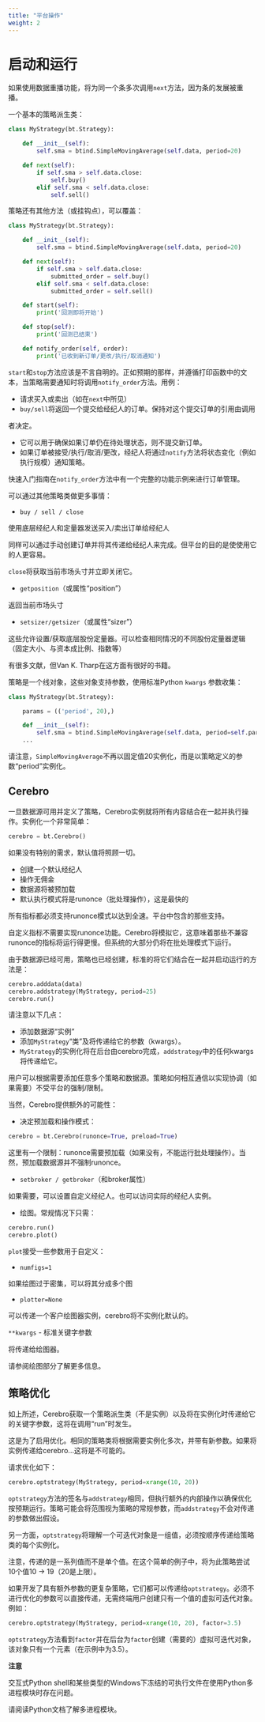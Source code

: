 ```yaml
---
title: "平台操作"
weight: 2
---
```


# 启动和运行

如果使用数据重播功能，将为同一个条多次调用`next`方法，因为条的发展被重播。

一个基本的策略派生类：

```python
class MyStrategy(bt.Strategy):

    def __init__(self):
        self.sma = btind.SimpleMovingAverage(self.data, period=20)

    def next(self):
        if self.sma > self.data.close:
            self.buy()
        elif self.sma < self.data.close:
            self.sell()
```

策略还有其他方法（或挂钩点），可以覆盖：

```python
class MyStrategy(bt.Strategy):

    def __init__(self):
        self.sma = btind.SimpleMovingAverage(self.data, period=20)

    def next(self):
        if self.sma > self.data.close:
            submitted_order = self.buy()
        elif self.sma < self.data.close:
            submitted_order = self.sell()

    def start(self):
        print('回测即将开始')

    def stop(self):
        print('回测已结束')

    def notify_order(self, order):
        print('已收到新订单/更改/执行/取消通知')
```

`start`和`stop`方法应该是不言自明的。正如预期的那样，并遵循打印函数中的文本，当策略需要通知时将调用`notify_order`方法。用例：

- 请求买入或卖出（如在`next`中所见）
- `buy/sell`将返回一个提交给经纪人的订单。保持对这个提交订单的引用由调用

者决定。
- 它可以用于确保如果订单仍在待处理状态，则不提交新订单。
- 如果订单被接受/执行/取消/更改，经纪人将通过`notify`方法将状态变化（例如执行规模）通知策略。

快速入门指南在`notify_order`方法中有一个完整的功能示例来进行订单管理。

可以通过其他策略类做更多事情：

- `buy / sell / close`

使用底层经纪人和定量器发送买入/卖出订单给经纪人

同样可以通过手动创建订单并将其传递给经纪人来完成。但平台的目的是使使用它的人更容易。

`close`将获取当前市场头寸并立即关闭它。

- `getposition`（或属性“position”）

返回当前市场头寸

- `setsizer/getsizer`（或属性“sizer”）

这些允许设置/获取底层股份定量器。可以检查相同情况的不同股份定量器逻辑（固定大小、与资本成比例、指数等）

有很多文献，但Van K. Tharp在这方面有很好的书籍。

策略是一个线对象，这些对象支持参数，使用标准Python `kwargs` 参数收集：

```python
class MyStrategy(bt.Strategy):

    params = (('period', 20),)

    def __init__(self):
        self.sma = btind.SimpleMovingAverage(self.data, period=self.params.period)
    ...
```

请注意，`SimpleMovingAverage`不再以固定值20实例化，而是以策略定义的参数“period”实例化。

## Cerebro

一旦数据源可用并定义了策略，Cerebro实例就将所有内容结合在一起并执行操作。实例化一个非常简单：

```python
cerebro = bt.Cerebro()
```

如果没有特别的需求，默认值将照顾一切。

- 创建一个默认经纪人
- 操作无佣金
- 数据源将被预加载
- 默认执行模式将是runonce（批处理操作），这是最快的

所有指标都必须支持runonce模式以达到全速。平台中包含的那些支持。

自定义指标不需要实现runonce功能。Cerebro将模拟它，这意味着那些不兼容runonce的指标将运行得更慢。但系统的大部分仍将在批处理模式下运行。

由于数据源已经可用，策略也已经创建，标准的将它们结合在一起并启动运行的方法是：

```python
cerebro.adddata(data)
cerebro.addstrategy(MyStrategy, period=25)
cerebro.run()
```

请注意以下几点：

- 添加数据源“实例”
- 添加`MyStrategy`“类”及将传递给它的参数（kwargs）。
- `MyStrategy`的实例化将在后台由cerebro完成，`addstrategy`中的任何kwargs将传递给它。

用户可以根据需要添加任意多个策略和数据源。策略如何相互通信以实现协调（如果需要）不受平台的强制/限制。

当然，Cerebro提供额外的可能性：

- 决定预加载和操作模式：

```python
cerebro = bt.Cerebro(runonce=True, preload=True)
```

这里有一个限制：runonce需要预加载（如果没有，不能运行批处理操作）。当然，预加载数据源并不强制runonce。

- `setbroker / getbroker`（和broker属性）

如果需要，可以设置自定义经纪人。也可以访问实际的经纪人实例。

- 绘图。常规情况下只需：

```python
cerebro.run()
cerebro.plot()
```

`plot`接受一些参数用于自定义：

- `numfigs=1`

如果绘图过于密集，可以将其分成多个图

- `plotter=None`

可以传递一个客户绘图器实例，cerebro将不实例化默认的。

`**kwargs` - 标准关键字参数

将传递给绘图器。

请参阅绘图部分了解更多信息。

## 策略优化

如上所述，Cerebro获取一个策略派生类（不是实例）以及将在实例化时传递给它的关键字参数，这将在调用“run”时发生。

这是为了启用优化。相同的策略类将根据需要实例化多次，并带有新参数。如果将实例传递给cerebro...这将是不可能的。

请求优化如下：

```python
cerebro.optstrategy(MyStrategy, period=xrange(10, 20))
```

`optstrategy`方法的签名与`addstrategy`相同，但执行额外的内部操作以确保优化按预期运行。策略可能会将范围视为策略的常规参数，而`addstrategy`不会对传递的参数做出假设。

另一方面，`optstrategy`将理解一个可迭代对象是一组值，必须按顺序传递给策略类的每个实例化。

注意，传递的是一系列值而不是单个值。在这个简单的例子中，将为此策略尝试10个值10 -> 19（20是上限）。

如果开发了具有额外参数的更复杂策略，它们都可以传递给`optstrategy`。必须不进行优化的参数可以直接传递，无需终端用户创建只有一个值的虚拟可迭代对象。例如：

```python
cerebro.optstrategy(MyStrategy, period=xrange(10, 20), factor=3.5)
```

`optstrategy`方法看到`factor`并在后台为`factor`创建（需要的）虚拟可迭代对象，该对象只有一个元素（在示例中为3.5）。

**注意**

交互式Python shell和某些类型的Windows下冻结的可执行文件在使用Python多进程模块时存在问题。

请阅读Python文档了解多进程模块。

